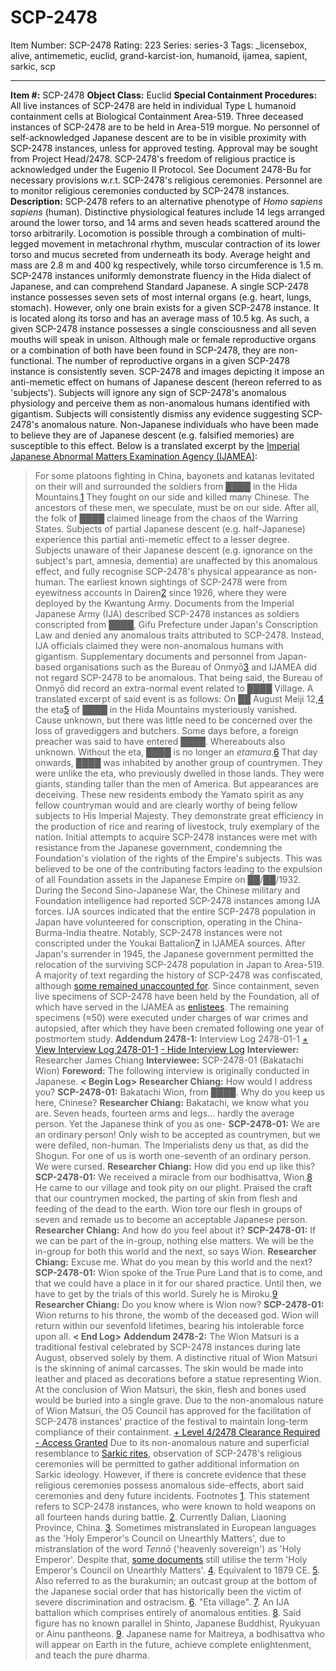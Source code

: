# SCP-2478
Item Number: SCP-2478
Rating: 223
Series: series-3
Tags: _licensebox, alive, antimemetic, euclid, grand-karcist-ion, humanoid, ijamea, sapient, sarkic, scp

---

**Item #:** SCP-2478
**Object Class:** Euclid
**Special Containment Procedures:** All live instances of SCP-2478 are held in individual Type L humanoid containment cells at Biological Containment Area-519. Three deceased instances of SCP-2478 are to be held in Area-519 morgue. No personnel of self-acknowledged Japanese descent are to be in visible proximity with SCP-2478 instances, unless for approved testing. Approval may be sought from Project Head/2478.
SCP-2478's freedom of religious practice is acknowledged under the Eugenio II Protocol. See Document 2478-Bu for necessary provisions w.r.t. SCP-2478's religious ceremonies. Personnel are to monitor religious ceremonies conducted by SCP-2478 instances.
**Description:** SCP-2478 refers to an alternative phenotype of _Homo sapiens sapiens_ (human). Distinctive physiological features include 14 legs arranged around the lower torso, and 14 arms and seven heads scattered around the torso arbitrarily. Locomotion is possible through a combination of multi-legged movement in metachronal rhythm, muscular contraction of its lower torso and mucus secreted from underneath its body. Average height and mass are 2.8 m and 400 kg respectively, while torso circumference is 1.5 m. SCP-2478 instances uniformly demonstrate fluency in the Hida dialect of Japanese, and can comprehend Standard Japanese.
A single SCP-2478 instance possesses seven sets of most internal organs (e.g. heart, lungs, stomach). However, only one brain exists for a given SCP-2478 instance. It is located along its torso and has an average mass of 10.5 kg. As such, a given SCP-2478 instance possesses a single consciousness and all seven mouths will speak in unison. Although male or female reproductive organs or a combination of both have been found in SCP-2478, they are non-functional. The number of reproductive organs in a given SCP-2478 instance is consistently seven.
SCP-2478 and images depicting it impose an anti-memetic effect on humans of Japanese descent (hereon referred to as 'subjects'). Subjects will ignore any sign of SCP-2478's anomalous physiology and perceive them as non-anomalous humans identified with gigantism. Subjects will consistently dismiss any evidence suggesting SCP-2478's anomalous nature. Non-Japanese individuals who have been made to believe they are of Japanese descent (e.g. falsified memories) are susceptible to this effect. Below is a translated excerpt by the [Imperial Japanese Abnormal Matters Examination Agency (IJAMEA)](/ijamea-hub):
> For some platoons fighting in China, bayonets and katanas levitated on their will and surrounded the soldiers from ████ in the Hida Mountains.[1](javascript:;) They fought on our side and killed many Chinese. The ancestors of these men, we speculate, must be on our side. After all, the folk of ████ claimed lineage from the chaos of the Warring States.
Subjects of partial Japanese descent (e.g. half-Japanese) experience this partial anti-memetic effect to a lesser degree. Subjects unaware of their Japanese descent (e.g. ignorance on the subject's part, amnesia, dementia) are unaffected by this anomalous effect, and fully recognise SCP-2478's physical appearance as non-human.
The earliest known sightings of SCP-2478 were from eyewitness accounts in Dairen[2](javascript:;) since 1926, where they were deployed by the Kwantung Army. Documents from the Imperial Japanese Army (IJA) described SCP-2478 instances as soldiers conscripted from ████, Gifu Prefecture under Japan's Conscription Law and denied any anomalous traits attributed to SCP-2478. Instead, IJA officials claimed they were non-anomalous humans with gigantism.
Supplementary documents and personnel from Japan-based organisations such as the Bureau of Onmyō[3](javascript:;) and IJAMEA did not regard SCP-2478 to be anomalous. That being said, the Bureau of Onmyō did record an extra-normal event related to ████ Village. A translated excerpt of said event is as follows:
> On ██ August Meiji 12,[4](javascript:;) the eta[5](javascript:;) of ████ in the Hida Mountains mysteriously vanished. Cause unknown, but there was little need to be concerned over the loss of gravediggers and butchers. Some days before, a foreign preacher was said to have entered ████. Whereabouts also unknown. Without the eta, ████ is no longer an _etamura_.[6](javascript:;)
> That day onwards, ████ was inhabited by another group of countrymen. They were unlike the eta, who previously dwelled in those lands. They were giants, standing taller than the men of America. But appearances are deceiving. These new residents embody the Yamato spirit as any fellow countryman would and are clearly worthy of being fellow subjects to His Imperial Majesty. They demonstrate great efficiency in the production of rice and rearing of livestock, truly exemplary of the nation.
Initial attempts to acquire SCP-2478 instances were met with resistance from the Japanese government, condemning the Foundation's violation of the rights of the Empire's subjects. This was believed to be one of the contributing factors leading to the expulsion of all Foundation assets in the Japanese Empire on ██/██/1932.
During the Second Sino-Japanese War, the Chinese military and Foundation intelligence had reported SCP-2478 instances among IJA forces. IJA sources indicated that the entire SCP-2478 population in Japan have volunteered for conscription, operating in the China-Burma-India theatre. Notably, SCP-2478 instances were not conscripted under the Youkai Battalion[7](javascript:;) in IJAMEA sources.
After Japan's surrender in 1945, the Japanese government permitted the relocation of the surviving SCP-2478 population in Japan to Area-519. A majority of text regarding the history of SCP-2478 was confiscated, although [some remained unaccounted for](/osanshouo). Since containment, seven live specimens of SCP-2478 have been held by the Foundation, all of which have served in the IJAMEA as [enlistees](/ankoshoku). The remaining specimens (≈50) were executed under charges of war crimes and autopsied, after which they have been cremated following one year of postmortem study.
**Addendum 2478-1:** Interview Log 2478-01-1
[\+ View Interview Log 2478-01-1](javascript:;)
[\- Hide Interview Log](javascript:;)
> **Interviewer:** Researcher James Chiang
> **Interviewee:** SCP-2478-01 (Bakatachi Wion)
> **Foreword:** The following interview is originally conducted in Japanese.
> **< Begin Log>**
> **Researcher Chiang:** How would I address you?
> **SCP-2478-01:** Bakatachi Wion, from ████. Why do you keep us here, Chinese?
> **Researcher Chiang:** Bakatachi, we know what you are. Seven heads, fourteen arms and legs… hardly the average person. Yet the Japanese think of you as one-
> **SCP-2478-01:** We are an ordinary person! Only wish to be accepted as countrymen, but we were defiled, non-human. The Imperialists deny us that, as did the Shogun. For one of us is worth one-seventh of an ordinary person. We were cursed.
> **Researcher Chiang:** How did you end up like this?
> **SCP-2478-01:** We received a miracle from our bodhisattva, Wion.[8](javascript:;) He came to our village and took pity on our plight. Praised the craft that our countrymen mocked, the parting of skin from flesh and feeding of the dead to the earth. Wion tore our flesh in groups of seven and remade us to become an acceptable Japanese person.
> **Researcher Chiang:** And how do you feel about it?
> **SCP-2478-01:** If we can be part of the in-group, nothing else matters. We will be the in-group for both this world and the next, so says Wion.
> **Researcher Chiang:** Excuse me. What do you mean by this world and the next?
> **SCP-2478-01:** Wion spoke of the True Pure Land that is to come, and that we could have a place in it for our shared practice. Until then, we have to get by the trials of this world. Surely he is Miroku.[9](javascript:;)
> **Researcher Chiang:** Do you know where is Wion now?
> **SCP-2478-01:** Wion returns to his throne, the womb of the deceased god. Wion will return within our sevenfold lifetimes, bearing his intolerable force upon all.
> **< End Log>**
**Addendum 2478-2:** The Wion Matsuri is a traditional festival celebrated by SCP-2478 instances during late August, observed solely by them. A distinctive ritual of Wion Matsuri is the skinning of animal carcasses. The skin would be made into leather and placed as decorations before a statue representing Wion. At the conclusion of Wion Matsuri, the skin, flesh and bones used would be buried into a single grave.
Due to the non-anomalous nature of Wion Matsuri, the O5 Council has approved for the facilitation of SCP-2478 instances' practice of the festival to maintain long-term compliance of their containment.
[\+ Level 4/2478 Clearance Required](javascript:;)
[\- Access Granted](javascript:;)
Due to its non-anomalous nature and superficial resemblance to [Sarkic rites](/sarkicism-hub), observation of SCP-2478's religious ceremonies will be permitted to gather additional information on Sarkic ideology. However, if there is concrete evidence that these religious ceremonies possess anomalous side-effects, abort said ceremonies and deny future incidents.
Footnotes
[1](javascript:;). This statement refers to SCP-2478 instances, who were known to hold weapons on all fourteen hands during battle.
[2](javascript:;). Currently Dalian, Liaoning Province, China.
[3](javascript:;). Sometimes mistranslated in European languages as the 'Holy Emperor's Council on Unearthly Matters', due to mistranslation of the word _Tennō_ ('heavenly sovereign') as 'Holy Emperor'. Despite that, [some documents](/fragment:scp-2237-b) still utilise the term 'Holy Emperor's Council on Unearthly Matters'.
[4](javascript:;). Equivalent to 1879 CE.
[5](javascript:;). Also referred to as the burakumin; an outcast group at the bottom of the Japanese social order that has historically been the victim of severe discrimination and ostracism.
[6](javascript:;). "Eta village".
[7](javascript:;). An IJA battalion which comprises entirely of anomalous entities.
[8](javascript:;). Said figure has no known parallel in Shinto, Japanese Buddhist, Ryukyuan or Ainu pantheons.
[9](javascript:;). Japanese name for Maitreya, a bodhisattva who will appear on Earth in the future, achieve complete enlightenment, and teach the pure dharma.